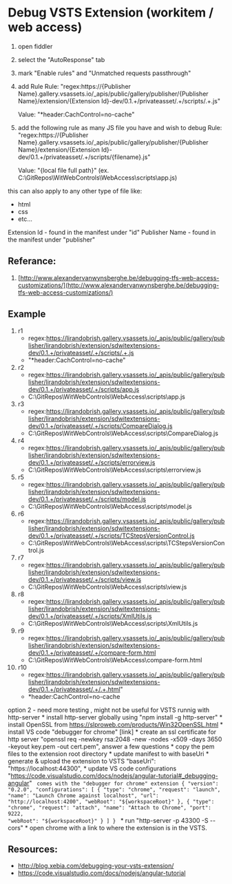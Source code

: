 # Debug VSTS Extension (workitem / web access) #
1. open fiddler
2. select the "AutoResponse" tab
3. mark "Enable rules" and "Unmatched requests passthrough"
4. add Rule
    Rule: "regex:https://{Publisher Name}.gallery.vsassets.io/_apis/public/gallery/publisher/{Publisher Name}/extension/{Extension Id}-dev/0.1.+/privateasset/.+/scripts/.+.js"    
    
    Value: "*header:CachControl=no-cache"
5. add the following rule as many JS file you have and wish to debug
    Rule: "regex:https://{Publisher Name}.gallery.vsassets.io/_apis/public/gallery/publisher/{Publisher Name}/extension/{Extension Id}-dev/0.1.+/privateasset/.+/scripts/{filename}.js"
    
    Value: "{local file full path}" 
    (ex. C:\GitRepos\WitWebControls\WebAccess\scripts\app.js)

this can also apply to any other type of file like:
- html
- css
- etc...

Extension Id - found in the manifest under "id"
Publisher Name - found in the manifest under "publisher"

## Referance: ##
1. [http://www.alexandervanwynsberghe.be/debugging-tfs-web-access-customizations/](http://www.alexandervanwynsberghe.be/debugging-tfs-web-access-customizations/)

## Example ##
1. r1
    * regex:https://lirandobrish.gallery.vsassets.io/_apis/public/gallery/publisher/lirandobrish/extension/sdwitextensions-dev/0.1.+/privateasset/.+/scripts/.+.js
    * "*header:CachControl=no-cache"
2. r2
    * regex:https://lirandobrish.gallery.vsassets.io/_apis/public/gallery/publisher/lirandobrish/extension/sdwitextensions-dev/0.1.+/privateasset/.+/scripts/app.js
    * C:\GitRepos\WitWebControls\WebAccess\scripts\app.js
3. r3 
    * regex:https://lirandobrish.gallery.vsassets.io/_apis/public/gallery/publisher/lirandobrish/extension/sdwitextensions-dev/0.1.+/privateasset/.+/scripts/CompareDialog.js
    * C:\GitRepos\WitWebControls\WebAccess\scripts\CompareDialog.js
4. r4
    * regex:https://lirandobrish.gallery.vsassets.io/_apis/public/gallery/publisher/lirandobrish/extension/sdwitextensions-dev/0.1.+/privateasset/.+/scripts/errorview.js
    * C:\GitRepos\WitWebControls\WebAccess\scripts\errorview.js
5. r5
    * regex:https://lirandobrish.gallery.vsassets.io/_apis/public/gallery/publisher/lirandobrish/extension/sdwitextensions-dev/0.1.+/privateasset/.+/scripts/model.js
    * C:\GitRepos\WitWebControls\WebAccess\scripts\model.js
6. r6
    * regex:https://lirandobrish.gallery.vsassets.io/_apis/public/gallery/publisher/lirandobrish/extension/sdwitextensions-dev/0.1.+/privateasset/.+/scripts/TCStepsVersionControl.js
    * C:\GitRepos\WitWebControls\WebAccess\scripts\TCStepsVersionControl.js
7. r7
    * regex:https://lirandobrish.gallery.vsassets.io/_apis/public/gallery/publisher/lirandobrish/extension/sdwitextensions-dev/0.1.+/privateasset/.+/scripts/view.js
    * C:\GitRepos\WitWebControls\WebAccess\scripts\view.js
8. r8
    * regex:https://lirandobrish.gallery.vsassets.io/_apis/public/gallery/publisher/lirandobrish/extension/sdwitextensions-dev/0.1.+/privateasset/.+/scripts/XmlUtils.js
    * C:\GitRepos\WitWebControls\WebAccess\scripts\XmlUtils.js
9. r9
    * regex:https://lirandobrish.gallery.vsassets.io/_apis/public/gallery/publisher/lirandobrish/extension/sdwitextensions-dev/0.1.+/privateasset/.+/compare-form.html
    * C:\GitRepos\WitWebControls\WebAccess\compare-form.html
10. r10
    * regex:https://lirandobrish.gallery.vsassets.io/_apis/public/gallery/publisher/lirandobrish/extension/sdwitextensions-dev/0.1.+/privateasset/.+/.+.html"
    * *header:CachControl=no-cache

option 2 - need more testing , might not be useful for VSTS
    runnig with http-server
    * install http-server globally using "npm install -g http-server"
    * install OpenSSL from https://slproweb.com/products/Win32OpenSSL.html
    * install VS code "debugger for chrome" [link]
    * create an ssl certificate for http server "openssl req -newkey rsa:2048 -new -nodes -x509 -days 3650 -keyout key.pem -out cert.pem", answer a few questions
    * copy the pem files to the extension root directory
    * update manifest to with baseUri
    * generate & upload the extension to VSTS
        "baseUri": "https://localhost:44300",
    * update VS code configurations "https://code.visualstudio.com/docs/nodejs/angular-tutorial#_debugging-angular"
<Code>
comes with the "debugger for chrome" extension
    {
    "version": "0.2.0",
    "configurations": [
        {
            "type": "chrome",
            "request": "launch",
            "name": "Launch Chrome against localhost",
            "url": "http://localhost:4200",
            "webRoot": "${workspaceRoot}"
        },
        {
            "type": "chrome",
            "request": "attach",
            "name": "Attach to Chrome",
            "port": 9222,
            "webRoot": "${workspaceRoot}"
        }
    ]
}
</Code>
    * run  "http-server -p 43300 -S --cors"
    * open chrome with a link to where the extension is in the VSTS.

## Resources: ##
* http://blog.xebia.com/debugging-your-vsts-extension/
* https://code.visualstudio.com/docs/nodejs/angular-tutorial